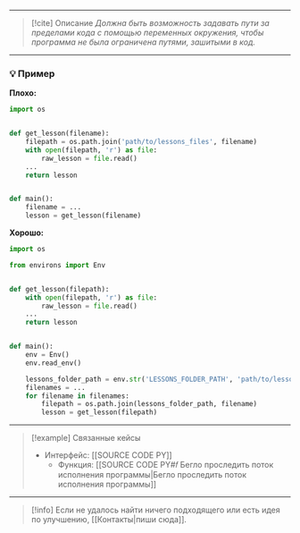 ***

> [!cite] Описание
>_Должна быть возможность задавать пути за пределами кода с помощью переменных окружения, чтобы программа не была ограничена путями, зашитыми в код._

***
### 💡 Пример


**Плохо:**
```python
import os


def get_lesson(filename):
	filepath = os.path.join('path/to/lessons_files', filename)
	with open(filepath, 'r') as file:
		raw_lesson = file.read()
	...
	return lesson


def main():
	filename = ...
	lesson = get_lesson(filename)
```

**Хорошо:**
```python
import os

from environs import Env


def get_lesson(filepath):
	with open(filepath, 'r') as file:
		raw_lesson = file.read()
	...
	return lesson


def main():
	env = Env()
	env.read_env()

	lessons_folder_path = env.str('LESSONS_FOLDER_PATH', 'path/to/lessons_files')
	filenames = ...
	for filename in filenames:
		filepath = os.path.join(lessons_folder_path, filename)
		lesson = get_lesson(filepath)
```

***

> [!example] Связанные кейсы
>- Интерфейс: [[SOURCE CODE PY]]
>	- Функция: [[SOURCE CODE PY#𝑓 Бегло проследить поток исполнения программы|Бегло проследить поток исполнения программы]]

***

> [!info]
> Если не удалось найти ничего подходящего или есть идея по улучшению, [[Контакты|пиши сюда]].

